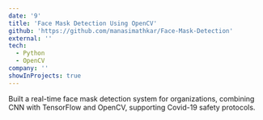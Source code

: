 ```yaml
---
date: '9'
title: 'Face Mask Detection Using OpenCV'
github: 'https://github.com/manasimathkar/Face-Mask-Detection'
external: ''
tech:
  - Python
  - OpenCV
company: ''
showInProjects: true
---
```


Built a real-time face mask detection system for organizations, combining CNN with TensorFlow and OpenCV, supporting Covid-19 safety protocols.
